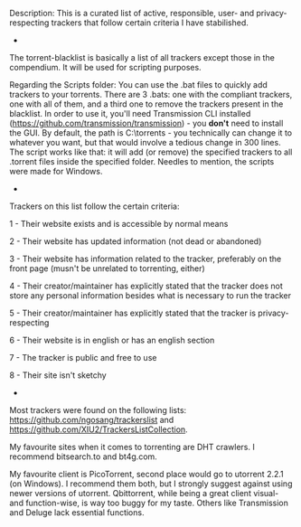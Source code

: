 Description: This is a curated list of active, responsible, user- and privacy-respecting trackers that follow certain criteria I have stabilished.

-

The torrent-blacklist is basically a list of all trackers except those in the compendium. It will be used for scripting purposes.

Regarding the Scripts folder: You can use the .bat files to quickly add trackers to your torrents. There are 3 .bats: one with the compliant trackers, one with all of them, and a third one to remove the trackers present in the blacklist. In order to use it, you'll need Transmission CLI installed (https://github.com/transmission/transmission) - you **don't** need to install the GUI. By default, the path is C:\torrents - you technically can change it to whatever you want, but that would involve a tedious change in 300 lines. The script works like that: it will add (or remove) the specified trackers to all .torrent files inside the specified folder. Needles to mention, the scripts were made for Windows.

-

Trackers on this list follow the certain criteria:

1 - Their website exists and is accessible by normal means

2 - Their website has updated information (not dead or abandoned)

3 - Their website has information related to the tracker, preferably on the front page (musn't be unrelated to torrenting, either)

4 - Their creator/maintainer has explicitly stated that the tracker does not store any personal information besides what is necessary to run the tracker

5 - Their creator/maintainer has explicitly stated that the tracker is privacy-respecting

6 - Their website is in english or has an english section

7 - The tracker is public and free to use

8 - Their site isn't sketchy

-

Most trackers were found on the following lists: https://github.com/ngosang/trackerslist and https://github.com/XIU2/TrackersListCollection.

My favourite sites when it comes to torrenting are DHT crawlers. I recommend bitsearch.to and bt4g.com.

My favourite client is PicoTorrent, second place would go to utorrent 2.2.1 (on Windows). I recommend them both, but I strongly suggest against using newer versions of utorrent. Qbittorrent, while being a great client visual- and function-wise, is way too buggy for my taste. Others like Transmission and Deluge lack essential functions.
